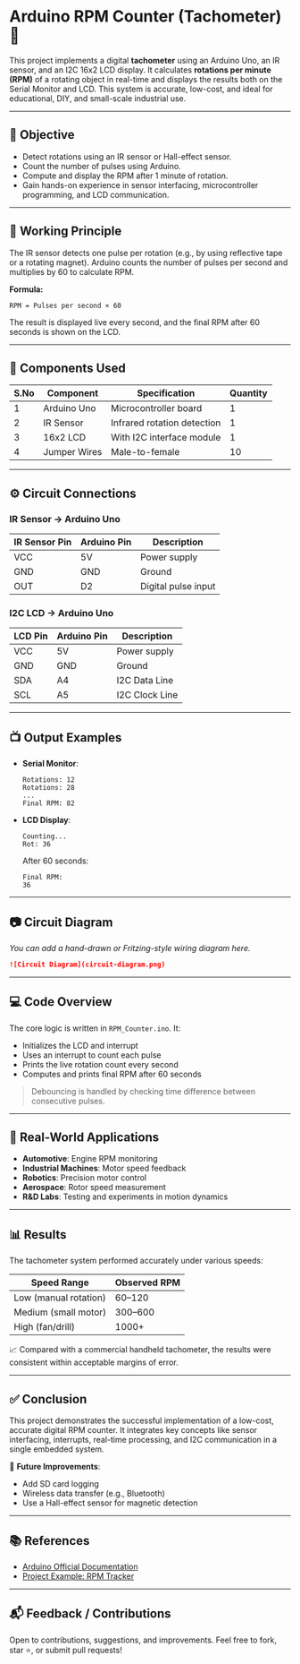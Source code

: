# Arduino RPM Counter (Tachometer) 🚀

This project implements a digital **tachometer** using an Arduino Uno, an IR sensor, and an I2C 16x2 LCD display. It calculates **rotations per minute (RPM)** of a rotating object in real-time and displays the results both on the Serial Monitor and LCD. This system is accurate, low-cost, and ideal for educational, DIY, and small-scale industrial use.

---

## 🎯 Objective

- Detect rotations using an IR sensor or Hall-effect sensor.
- Count the number of pulses using Arduino.
- Compute and display the RPM after 1 minute of rotation.
- Gain hands-on experience in sensor interfacing, microcontroller programming, and LCD communication.

---

## 🧠 Working Principle

The IR sensor detects one pulse per rotation (e.g., by using reflective tape or a rotating magnet). Arduino counts the number of pulses per second and multiplies by 60 to calculate RPM.

**Formula:**
```
RPM = Pulses per second × 60
```

The result is displayed live every second, and the final RPM after 60 seconds is shown on the LCD.

---

## 🔧 Components Used

| S.No | Component             | Specification                   | Quantity |
|------|-----------------------|----------------------------------|----------|
| 1    | Arduino Uno           | Microcontroller board            | 1        |
| 2    | IR Sensor             | Infrared rotation detection      | 1        |
| 3    | 16x2 LCD              | With I2C interface module        | 1        |
| 4    | Jumper Wires          | Male-to-female                   | 10       |

---

## ⚙️ Circuit Connections

### IR Sensor → Arduino Uno

| IR Sensor Pin | Arduino Pin | Description         |
|---------------|-------------|---------------------|
| VCC           | 5V          | Power supply        |
| GND           | GND         | Ground              |
| OUT           | D2          | Digital pulse input |

### I2C LCD → Arduino Uno

| LCD Pin | Arduino Pin | Description         |
|---------|-------------|---------------------|
| VCC     | 5V          | Power supply        |
| GND     | GND         | Ground              |
| SDA     | A4          | I2C Data Line       |
| SCL     | A5          | I2C Clock Line      |

---

## 📺 Output Examples

- **Serial Monitor**:
  ```
  Rotations: 12
  Rotations: 28
  ...
  Final RPM: 82
  ```

- **LCD Display**:
  ```
  Counting...
  Rot: 36
  ```
  After 60 seconds:
  ```
  Final RPM:
  36
  ```

---

## 📷 Circuit Diagram

_You can add a hand-drawn or Fritzing-style wiring diagram here._

```markdown
![Circuit Diagram](circuit-diagram.png)
```

---

## 💻 Code Overview

The core logic is written in `RPM_Counter.ino`. It:
- Initializes the LCD and interrupt
- Uses an interrupt to count each pulse
- Prints the live rotation count every second
- Computes and prints final RPM after 60 seconds

> Debouncing is handled by checking time difference between consecutive pulses.

---

## 🚗 Real-World Applications

- **Automotive**: Engine RPM monitoring
- **Industrial Machines**: Motor speed feedback
- **Robotics**: Precision motor control
- **Aerospace**: Rotor speed measurement
- **R&D Labs**: Testing and experiments in motion dynamics

---

## 📊 Results

The tachometer system performed accurately under various speeds:

| Speed Range           | Observed RPM |
|------------------------|--------------|
| Low (manual rotation)  | 60–120       |
| Medium (small motor)   | 300–600      |
| High (fan/drill)       | 1000+        |

📈 Compared with a commercial handheld tachometer, the results were consistent within acceptable margins of error.

---

## ✅ Conclusion

This project demonstrates the successful implementation of a low-cost, accurate digital RPM counter. It integrates key concepts like sensor interfacing, interrupts, real-time processing, and I2C communication in a single embedded system.

🔧 **Future Improvements**:
- Add SD card logging
- Wireless data transfer (e.g., Bluetooth)
- Use a Hall-effect sensor for magnetic detection

---

## 📚 References

- [Arduino Official Documentation](https://www.arduino.cc)
- [Project Example: RPM Tracker](https://projecthub.arduino.cc/scienceactivitycentre/rpm-tracker-33c819)

---

## 📬 Feedback / Contributions

Open to contributions, suggestions, and improvements. Feel free to fork, star ⭐, or submit pull requests!
